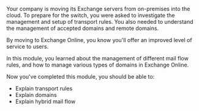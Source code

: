 Your company is moving its Exchange servers from on-premises into the cloud. To prepare for the switch, you were asked to investigate the management and setup of transport rules. You also needed to understand the management of accepted domains and remote domains.  

By moving to Exchange Online, you know you'll offer an improved level of service to users. 

In this module, you learned about the management of different mail flow rules, and how to manage various types of domains in Exchange Online. 

Now you've completed this module, you should be able to:   

- Explain transport rules 
- Explain domains 
- Explain hybrid mail flow 
